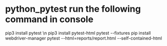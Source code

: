 # python_pytest run the following command in console
pip3 install pytest \n
pip3 install pytest-html 
pytest --fixtures 
pip install webdriver-manager
pytest --html=reports/report.html --self-contained-html

